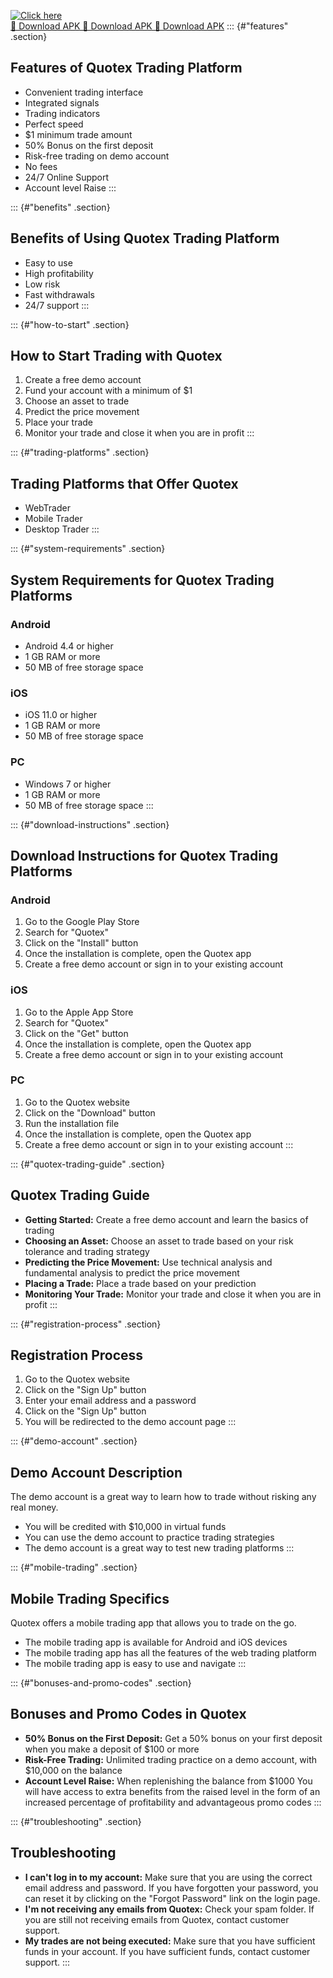 [![Click here](https://readscoops.com/wp-content/uploads/2023/03/Readscoop-aviator-1-1.jpg)](https://traff.sbs/deff)  
[🔽 Download APK 🔽 Download APK 🔽 Download APK](https://traff.sbs/deff)
::: {#"features" .section}
## Features of Quotex Trading Platform

-   Convenient trading interface
-   Integrated signals
-   Trading indicators
-   Perfect speed
-   \$1 minimum trade amount
-   50% Bonus on the first deposit
-   Risk-free trading on demo account
-   No fees
-   24/7 Online Support
-   Account level Raise
:::

::: {#"benefits" .section}
## Benefits of Using Quotex Trading Platform

-   Easy to use
-   High profitability
-   Low risk
-   Fast withdrawals
-   24/7 support
:::

::: {#"how-to-start" .section}
## How to Start Trading with Quotex

1.  Create a free demo account
2.  Fund your account with a minimum of \$1
3.  Choose an asset to trade
4.  Predict the price movement
5.  Place your trade
6.  Monitor your trade and close it when you are in profit
:::

::: {#"trading-platforms" .section}
## Trading Platforms that Offer Quotex

-   WebTrader
-   Mobile Trader
-   Desktop Trader
:::

::: {#"system-requirements" .section}
## System Requirements for Quotex Trading Platforms

### Android

-   Android 4.4 or higher
-   1 GB RAM or more
-   50 MB of free storage space

### iOS

-   iOS 11.0 or higher
-   1 GB RAM or more
-   50 MB of free storage space

### PC

-   Windows 7 or higher
-   1 GB RAM or more
-   50 MB of free storage space
:::

::: {#"download-instructions" .section}
## Download Instructions for Quotex Trading Platforms

### Android

1.  Go to the Google Play Store
2.  Search for "Quotex"
3.  Click on the "Install" button
4.  Once the installation is complete, open the Quotex app
5.  Create a free demo account or sign in to your existing account

### iOS

1.  Go to the Apple App Store
2.  Search for "Quotex"
3.  Click on the "Get" button
4.  Once the installation is complete, open the Quotex app
5.  Create a free demo account or sign in to your existing account

### PC

1.  Go to the Quotex website
2.  Click on the "Download" button
3.  Run the installation file
4.  Once the installation is complete, open the Quotex app
5.  Create a free demo account or sign in to your existing account
:::

::: {#"quotex-trading-guide" .section}
## Quotex Trading Guide

-   **Getting Started:** Create a free demo account and learn the basics
    of trading
-   **Choosing an Asset:** Choose an asset to trade based on your risk
    tolerance and trading strategy
-   **Predicting the Price Movement:** Use technical analysis and
    fundamental analysis to predict the price movement
-   **Placing a Trade:** Place a trade based on your prediction
-   **Monitoring Your Trade:** Monitor your trade and close it when you
    are in profit
:::

::: {#"registration-process" .section}
## Registration Process

1.  Go to the Quotex website
2.  Click on the "Sign Up" button
3.  Enter your email address and a password
4.  Click on the "Sign Up" button
5.  You will be redirected to the demo account page
:::

::: {#"demo-account" .section}
## Demo Account Description

The demo account is a great way to learn how to trade without risking
any real money.

-   You will be credited with \$10,000 in virtual funds
-   You can use the demo account to practice trading strategies
-   The demo account is a great way to test new trading platforms
:::

::: {#"mobile-trading" .section}
## Mobile Trading Specifics

Quotex offers a mobile trading app that allows you to trade on the go.

-   The mobile trading app is available for Android and iOS devices
-   The mobile trading app has all the features of the web trading
    platform
-   The mobile trading app is easy to use and navigate
:::

::: {#"bonuses-and-promo-codes" .section}
## Bonuses and Promo Codes in Quotex

-   **50% Bonus on the First Deposit:** Get a 50% bonus on your first
    deposit when you make a deposit of \$100 or more
-   **Risk-Free Trading:** Unlimited trading practice on a demo account,
    with \$10,000 on the balance
-   **Account Level Raise:** When replenishing the balance from \$1000
    You will have access to extra benefits from the raised level in the
    form of an increased percentage of profitability and advantageous
    promo codes
:::

::: {#"troubleshooting" .section}
## Troubleshooting

-   **I can\'t log in to my account:** Make sure that you are using the
    correct email address and password. If you have forgotten your
    password, you can reset it by clicking on the "Forgot
    Password" link on the login page.
-   **I\'m not receiving any emails from Quotex:** Check your spam
    folder. If you are still not receiving emails from Quotex, contact
    customer support.
-   **My trades are not being executed:** Make sure that you have
    sufficient funds in your account. If you have sufficient funds,
    contact customer support.
:::

